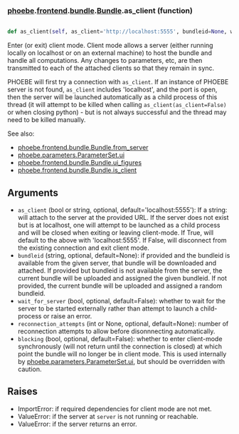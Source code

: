 ### [phoebe](phoebe.md).[frontend](phoebe.frontend.md).[bundle](phoebe.frontend.bundle.md).[Bundle](phoebe.frontend.bundle.Bundle.md).as_client (function)


```py

def as_client(self, as_client='http://localhost:5555', bundleid=None, wait_for_server=False, reconnection_attempts=None, blocking=False)

```



Enter (or exit) client mode.  Client mode allows a server (either running
locally on localhost or on an external machine) to host the bundle
and handle all computations.  Any changes to parameters, etc, are then
transmitted to each of the attached clients so that they remain in
sync.

PHOEBE will first try a connection with `as_client`.  If an instance of
PHOEBE server is not found, `as_client` includes 'localhost', and
the port is open, then the server will be launched automatically as a
child process of this thread (it will attempt to be killed when
calling `as_client(as_client=False)` or when closing python) - but
is not always successful and the thread may need to be killed manually.

See also:
* [phoebe.frontend.bundle.Bundle.from_server](phoebe.frontend.bundle.Bundle.from_server.md)
* [phoebe.parameters.ParameterSet.ui](phoebe.parameters.ParameterSet.ui.md)
* [phoebe.frontend.bundle.Bundle.ui_figures](phoebe.frontend.bundle.Bundle.ui_figures.md)
* [phoebe.frontend.bundle.Bundle.is_client](phoebe.frontend.bundle.Bundle.is_client.md)

Arguments
-----------
* `as_client` (bool or string, optional, default='localhost:5555'):
    If a string: will attach to the server at the provided URL.  If
    the server does not exist but is at localhost, one will attempt
    to be launched as a child process and will be closed when exiting
    or leaving client-mode.  If True, will default to the above
    with 'localhost:5555'.  If False, will disconnect from the existing
    connection and exit client mode.
* `bundleid` (string, optional, default=None): if provided and the
    bundleid is available from the given server, that bundle will be
    downloaded and attached.  If provided but bundleid is not available
    from the server, the current bundle will be uploaded and assigned
    the given bundleid.  If not provided, the current bundle will be
    uploaded and assigned a random bundleid.
* `wait_for_server` (bool, optional, default=False): whether to wait
    for the server to be started externally rather than attempt to
    launch a child-process or raise an error.
* `reconnection_attempts` (int or None, optional, default=None): number
    of reconnection attempts to allow before disonnnecting automatically.
* `blocking` (bool, optional, default=False): whether to enter client-mode
    synchronously (will not return until the connection is closed) at
    which point the bundle will no longer be in client mode.
    This is used internally by [phoebe.parameters.ParameterSet.ui](phoebe.parameters.ParameterSet.ui.md),
    but should be overridden with caution.


Raises
---------
* ImportError: if required dependencies for client mode are not met.
* ValueError: if the server at `server` is not running or reachable.
* ValueError: if the server returns an error.

